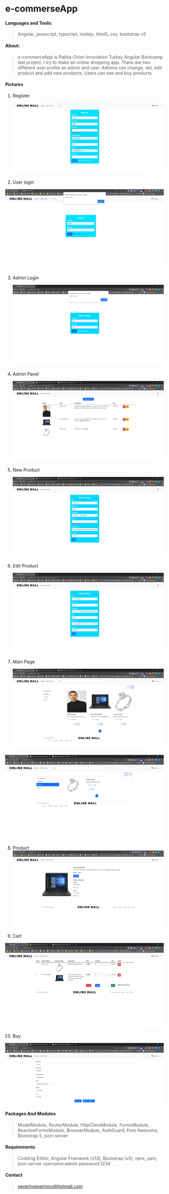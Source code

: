 # e-commerseApp

#### Languages and Tools:

> Angular, javascript, typscript, nodejs, html5, css, bootstrap v5

#### About:

> e-commerceApp is  Patika-Orion Innovation Turkey Angular Bootcamp last project. I try to make an online shopping app. There are two different user profile as admin and user. Admins can change, del, edit product and add new products. Users can see and buy products.

#### Pictures

1. Register

   ![Register](./projectImages/Signup.jpg)

2. User login

![userLogin](.\projectImages\userLogin.jpg)

3. Admin Login

   ![adminLogin](.\projectImages\adminLogin.jpg)

4. Admin Panel

   ![adminpanel](.\projectImages\adminPanel2.jpg)

5. New Product

   ![newProduct](.\projectImages\newProduct.jpg)

6. Edit Product

   ![editProduct](.\projectImages\adminEdit.jpg)

7. Main Page

   ![main1](./projectImages/main1.jpg)

![main2](./projectImages/main2.jpg)

8. Product
![product](./projectImages/product.jpg)

9. Cart

![cart](./projectImages/cart.jpg)

10. Buy

![buy](./projectImages/buy.jpg)

#### Packages And Modules

> ModelModule, RouterModule, HttpClientModule, FormsModule, ReactiveFormsModule, BrowserModule, AuthGuard, Font Awesome, Bootstrap 5, json-server

#### Requirements

> Codding Editor, Angular Framwork (v13), Bootstrap (v5), npm, yarn, json-server username:admin password:1234

#### Contact

> severinseverinov@hotmail.com

